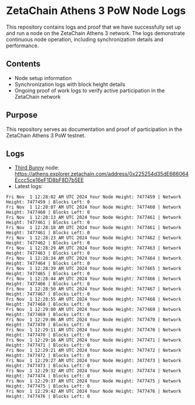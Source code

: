 # ZetaChain Athens 3 PoW Node Logs
This repository contains logs and proof that we have successfully set up and run a node on the ZetaChain Athens 3 network. The logs demonstrate continuous node operation, including synchronization details and performance.

## Contents
- Node setup information
- Synchronization logs with block height details
- Ongoing proof of work logs to verify active participation in the ZetaChain network

## Purpose
This repository serves as documentation and proof of participation in the ZetaChain Athens 3 PoW testnet.

## Logs

- [Third Bunny](https://thirdbunny.xyz/) node: https://athens.explorer.zetachain.com/address/0x225254d35dE666064Eccc5ce16eF1D8bF8D7b5EE
- Latest logs:
```
Fri Nov  1 12:28:02 AM UTC 2024 Your Node Height: 7477459 | Network Height: 7477459 | Blocks Left: 0
Fri Nov  1 12:28:07 AM UTC 2024 Your Node Height: 7477460 | Network Height: 7477460 | Blocks Left: 0
Fri Nov  1 12:28:13 AM UTC 2024 Your Node Height: 7477461 | Network Height: 7477461 | Blocks Left: 0
Fri Nov  1 12:28:18 AM UTC 2024 Your Node Height: 7477461 | Network Height: 7477461 | Blocks Left: 0
Fri Nov  1 12:28:23 AM UTC 2024 Your Node Height: 7477462 | Network Height: 7477462 | Blocks Left: 0
Fri Nov  1 12:28:29 AM UTC 2024 Your Node Height: 7477463 | Network Height: 7477463 | Blocks Left: 0
Fri Nov  1 12:28:34 AM UTC 2024 Your Node Height: 7477464 | Network Height: 7477464 | Blocks Left: 0
Fri Nov  1 12:28:39 AM UTC 2024 Your Node Height: 7477465 | Network Height: 7477465 | Blocks Left: 0
Fri Nov  1 12:28:44 AM UTC 2024 Your Node Height: 7477466 | Network Height: 7477466 | Blocks Left: 0
Fri Nov  1 12:28:50 AM UTC 2024 Your Node Height: 7477467 | Network Height: 7477467 | Blocks Left: 0
Fri Nov  1 12:28:55 AM UTC 2024 Your Node Height: 7477468 | Network Height: 7477468 | Blocks Left: 0
Fri Nov  1 12:29:00 AM UTC 2024 Your Node Height: 7477469 | Network Height: 7477469 | Blocks Left: 0
Fri Nov  1 12:29:06 AM UTC 2024 Your Node Height: 7477470 | Network Height: 7477470 | Blocks Left: 0
Fri Nov  1 12:29:11 AM UTC 2024 Your Node Height: 7477470 | Network Height: 7477470 | Blocks Left: 0
Fri Nov  1 12:29:16 AM UTC 2024 Your Node Height: 7477471 | Network Height: 7477471 | Blocks Left: 0
Fri Nov  1 12:29:21 AM UTC 2024 Your Node Height: 7477472 | Network Height: 7477472 | Blocks Left: 0
Fri Nov  1 12:29:27 AM UTC 2024 Your Node Height: 7477473 | Network Height: 7477473 | Blocks Left: 0
Fri Nov  1 12:29:32 AM UTC 2024 Your Node Height: 7477474 | Network Height: 7477474 | Blocks Left: 0
Fri Nov  1 12:29:37 AM UTC 2024 Your Node Height: 7477475 | Network Height: 7477475 | Blocks Left: 0
Fri Nov  1 12:29:42 AM UTC 2024 Your Node Height: 7477476 | Network Height: 7477476 | Blocks Left: 0
```
